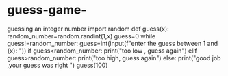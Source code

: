 # guess-game-
guessing an integer number 
import random
def guess(x):
    random_number=random.randint(1,x)
    guess=0
    while guess!=random_number:
        guess=int(input(f"enter the guess between 1 and {x}: "))
        if guess<random_number:
            print("too low , guess again")
        elif guess>random_number:
            print("too high, guess again")
    else:
        print("good job ,your guess was right ")
guess(100)
